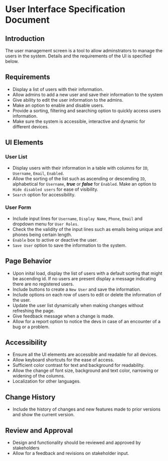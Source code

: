 # **User Interface Specification Document**  

## Introduction  
The user management screen is a tool to allow adminstrators to manage the users in the system. Details and the requirements of the UI is specified below.

## Requirements  
- Display a list of users with their information.  
- Allow admins to add a new user and save their information to the system
- Give ability to edit the user information to the admins.
- Make an option to enable and disable users.
- Provide a sorting, filtering and searching option to quickly access users information.
- Make sure the system is accessible, interactive and dynamic for different devices.

## UI Elements

### User List
- Display users with their information in a table with columns for `ID`, `Username`, `Email`, `Enabled`.
- Allow the sorting of the list such as ascending or descending `ID`, alphabetical for `Username`, ***true*** or ***false*** for `Enabled`. Make an option to `Hide disabled users` for ease of visibility.
- `Search` option for accessibility.

### User Form
- Include input lines for `Username`, `Display Name`, `Phone`, `Email` and dropdown menu for `User Roles`. 
- Check the the validity of the input lines such as emails being unique and phones being certain length. 
- `Enable` box to active or deactive the user.
- `Save User` option to save the information to the system.

## Page Behavior
- Upon inital load, display the list of users with a default sorting that might be ascending id. If no users are present display a message indicating there are no registered users.
- Include buttons to create a `New User` and save the information.
- Include options on each row of users to edit or delete the information of the user.
- Update the user list dynamically when making changes without refreshing the page.
- Give feedback message when a change is made.
- Allow for a report option to notice the devs in case of an encounter of a bug or a problem. 

## Accessibility
- Ensure all the UI elements are accessible and readable for all devices.
- Allow keyboard shortcuts for the ease of access.
- Sufficient color contrast for text and background for readability.
- Allow the change of font size, background and text color, narrowing or widening of the columns.
- Localization for other languages.

## Change History
- Include the history of changes and new features made to prior versions and show the current version.

## Review and Approval
- Design and functionality should be reviewed and approved by stakeholders
- Allow for a feedback and revisions on stakeholder input.
